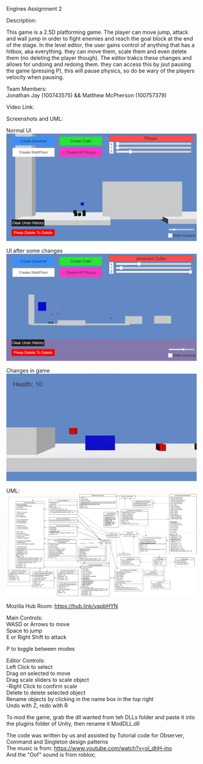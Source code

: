 Engines Assignment 2

Description:

This game is a 2.5D platforming game. The player can move jump, attack and wall jump in order to fight enemies and reach the goal block at the end of the stage. In the level editor, the user gains control of anything that has a hitbox, aka everything. they can move them, scale them and even delete them (no deleting the player though). The editor trakcs these changes and allows for undoing and redoing them. they can access this by jsut pausing the game (pressing P), this will pause physics, so do be wary of the players velocity when pausing.


Team Members:  
Jonathan Jay (100743575) && Matthew McPherson (100757379)

Video Link:

Screenshots and UML:

Normal UI  
![Normal UI](docs/Editor.png)

UI after some changes  
![Stuff done](docs/Editor2.png)

Changes in game  
![In Game](docs/GameView.png)

UML:  
![UML](docs/UML.png)

Mozilla Hub Room: https://hub.link/yapbHYN

Main Controls:  
WASD or Arrows to move  
Space to jump  
E or Right Shift to attack

P to toggle between modes

Editor Controls:  
Left Click to select  
Drag on selected to move  
Drag scale sliders to scale object  
  -Right Click to confirm scale  
Delete to delete selected object  
Rename objects by clicking in the name box in the top right  
Undo with Z, redo with R


To mod the game, grab the dll wanted from teh DLLs folder and paste it into the plugins folder of Unity, then rename it ModDLL.dll


The code was written by us and assisted by Tutorial code for Observer, Command and Singleton design patterns  
The music is from: https://www.youtube.com/watch?v=ol_dtjH-ino  
And the "Oof" sound is from roblox;
